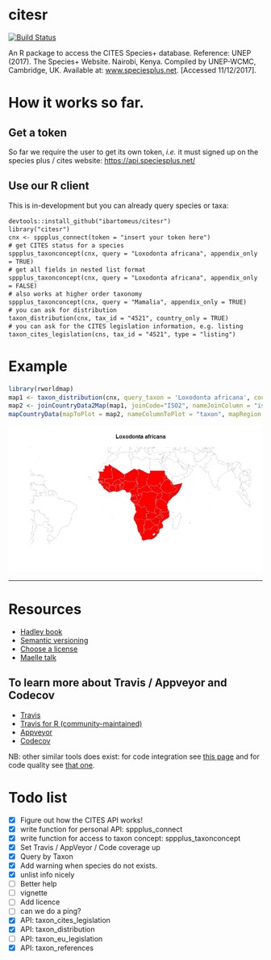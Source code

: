 # citesr
[![Build Status](https://travis-ci.org/ibartomeus/citesr.svg?branch=master)](https://travis-ci.org/ibartomeus/citesr)

An R package to access the CITES Species+ database. Reference:
UNEP (2017). The Species+ Website. Nairobi, Kenya. Compiled by UNEP-WCMC, Cambridge, UK. Available at: www.speciesplus.net. [Accessed 11/12/2017].




# How it works so far.

## Get a token

So far we require the user to get its own token, *i.e.* it must signed up on
the species plus / cites website: https://api.speciesplus.net/

## Use our R client

This is in-development but you can already query species or taxa:

```
devtools::install_github("ibartomeus/citesr")
library("citesr")
cnx <- sppplus_connect(token = "insert your token here")
# get CITES status for a species
sppplus_taxonconcept(cnx, query = "Loxodonta africana", appendix_only = TRUE)
# get all fields in nested list format
sppplus_taxonconcept(cnx, query = "Loxodonta africana", appendix_only = FALSE)
# also works at higher order taxonomy
sppplus_taxonconcept(cnx, query = "Mamalia", appendix_only = TRUE)
# you can ask for distribution
taxon_distribution(cnx, tax_id = "4521", country_only = TRUE)
# you can ask for the CITES legislation information, e.g. listing
taxon_cites_legislation(cns, tax_id = "4521", type = "listing")
```


# Example

```R
library(rworldmap)
map1 <- taxon_distribution(cnx, query_taxon = 'Loxodonta africana', country_only = TRUE)
map2 <- joinCountryData2Map(map1, joinCode="ISO2", nameJoinColumn = "iso2", nameCountryColumn = "distribution")
mapCountryData(mapToPlot = map2, nameColumnToPlot = "taxon", mapRegion = "africa", mapTitle = "Loxodonta africana", addLegend = FALSE)
```

![](inst/Elephant.jpeg)

-------------------------------------------------------


# Resources

- [Hadley book](http://r-pkgs.had.co.nz/)
- [Semantic versioning](https://semver.org/)
- [Choose a license](https://choosealicense.com/)
- [Maelle talk](http://www.masalmon.eu/2017/12/11/goodrpackages/)


## To learn more about Travis / Appveyor and Codecov

- [Travis](https://docs.travis-ci.com/user/getting-started/)
- [Travis for R (community-maintained)](https://docs.travis-ci.com/user/languages/r/)
- [Appveyor](https://www.appveyor.com/docs/)
- [Codecov](https://codecov.io/)

NB: other similar tools does exist: for code integration see [this page](https://github.com/marketplace/category/continuous-integration)
and for code quality see [that one](https://github.com/marketplace/category/code-quality).

# Todo list

- [x] Figure out how the CITES API works!
- [x] write function for personal API: sppplus_connect
- [x] write function for access to taxon concept: sppplus_taxonconcept
- [x] Set Travis / AppVeyor / Code coverage up
- [x] Query by Taxon
- [x] Add warning when species do not exists.
- [x] unlist info nicely
- [ ] Better help
- [ ] vignette
- [ ] Add licence
- [ ] can we do a ping?
- [x] API: taxon_cites_legislation
- [x] API: taxon_distribution
- [ ] API: taxon_eu_legislation
- [x] API: taxon_references
